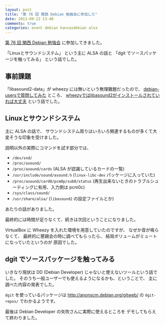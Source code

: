 ```yaml
---
layout: post
title: "第 76 回 関西 Debian 勉強会に参加した"
date: 2013-09-22 13:40
comments: true
categories: event debian kansaidebian alsa
---
```

[第 76 回 関西 Debian 勉強会](https://wiki.debian.org/KansaiDebianMeeting/20130922)
に参加してきました。

「Linuxとサウンドシステム」
という主に ALSA の話と
「dgit でソースパッケージを触ってみる」
という話でした。

<!--more-->

## 事前課題

「libasound2-data」が wheezy には無いという無理難題だったので、
[debian-usersで質問してみた](http://mla.n-z.jp/?debian-users:56906)
ところ、
[wheezyではlibasound2がインストールされていれば大丈夫](http://mla.n-z.jp/?debian-users:56907)
という話でした。

## Linuxとサウンドシステム

主に ALSA の話で、
サウンドシステム周りはいろいろ関連するものが多くて大変そうな印象を受けました。

説明以外の実際にコマンドを試す部分では、

* `/dev/snd/`
* `/proc/asound/`
* `/proc/asound/cards`
  (ALSA が認識しているカードの一覧)
* `/usr/include/sound/asound.h`
  (`linux-libc-dev` パッケージに入っていた)
* `/proc/asound/card0/pcm0p/sub0/status`
  (再生出来ないときのトラブルシューティングに有用、入力側は pcm0c)
* `/sys/class/sound/`
* `/usr/share/alsa/`
  (`libasound2` の設定ファイルとか)

あたりの話がありました。

最終的には時間が足りなくて、続きは次回ということになりました。

VirtualBox に Wheezy を入れた環境を用意していたのですが、
なぜか音が鳴らなくて、
最終的に懇親会の時に調べてもらったら、
結局ボリュームがミュートになっていたというのが
原因でした。

## dgit でソースパッケージを触ってみる

いきなり現状は DD (Debian Developer) じゃないと使えないツールという話でした。
そのうち一般ユーザーでも使えるようになるかも、ということで、
主に調べた内容の発表でした。

`dgit` を使っているパッケージは
http://anonscm.debian.org/gitweb/
の `dgit-repos/` でわかるようです。

最後は
Debian Developer
の矢吹さんに実際に使えるところを
デモしてもらえて終わりました。
